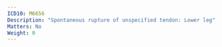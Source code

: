 ```yaml
---
ICD10: M6656
Description: "Spontaneous rupture of unspecified tendon: Lower leg"
Matters: No
Weight: 0
---
```

